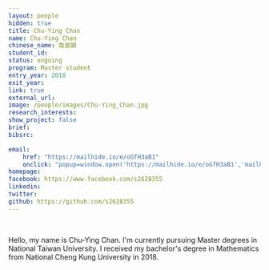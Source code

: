 ```yaml
---
layout: people
hidden: true
title: Chu-Ying Chan
name: Chu-Ying Chan
chinese_name: 詹居穎
student_id: 
status: ongoing
program: Master student
entry_year: 2018
exit_year: 
link: true
external_url:
image: /people/images/Chu-Ying_Chan.jpg
research_interests:
show_project: false
brief: 
bibsrc: 

email:
    href: "https://mailhide.io/e/oGfH3aB1"
    onclick: "popup=window.open('https://mailhide.io/e/oGfH3aB1','mailhidepopup','width=580,height=635'); return false;"
homepage: 
facebook: https://www.facebook.com/s2628355
linkedin: 
twitter: 
github: https://github.com/s2628355
---
```


<br />

Hello, my name is Chu-Ying Chan. I'm currently pursuing Master degrees in National Taiwan University. I received my bachelor's degree in Mathematics from National Cheng Kung University in 2018.

